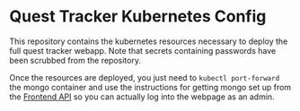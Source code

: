 # Quest Tracker Kubernetes Config

This repository contains the kubernetes resources necessary to deploy the full quest tracker webapp. Note that secrets containing passwords have been scrubbed from the repository.

Once the resources are deployed, you just need to `kubectl port-forward` the mongo container and use the instructions for getting mongo set up from the [Frontend API](https://github.com/emanguy/QuestTracker-FrontendApi/blob/master/README.md)
so you can actually log into the webpage as an admin.
